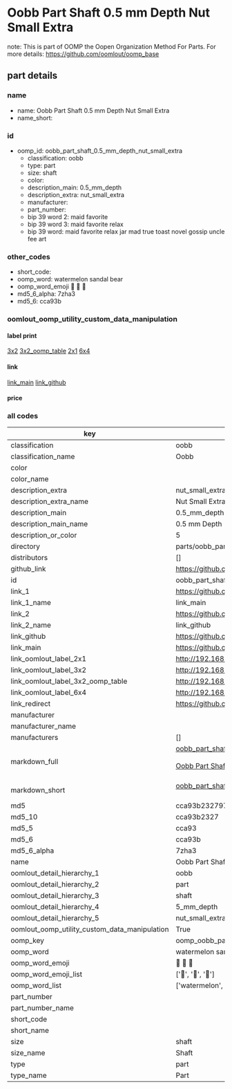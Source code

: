 # Oobb Part Shaft 0.5 mm Depth Nut Small Extra  

note: This is part of OOMP the Oopen Organization Method For Parts. For more details: https://github.com/oomlout/oomp_base

##  part details
  







### name
* name: Oobb Part Shaft 0.5 mm Depth Nut Small Extra
* name_short: 
### id
* oomp_id: oobb_part_shaft_0.5_mm_depth_nut_small_extra
  * classification: oobb
  * type: part
  * size: shaft
  * color: 
  * description_main: 0.5_mm_depth
  * description_extra: nut_small_extra
  * manufacturer: 
  * part_number: 
  * bip 39 word 2: maid favorite
  * bip 39 word 3: maid favorite relax
  * bip 39 word: maid favorite relax jar mad true toast novel gossip uncle fee art

### other_codes
* short_code: 
* oomp_word: watermelon sandal bear
* oomp_word_emoji :watermelon: :sandal: :bear:
* md5_6_alpha: 7zha3
* md5_6: cca93b






### oomlout_oomp_utility_custom_data_manipulation
#### label print
[3x2](http://192.168.1.245:1112/?label=oomp%207zha3)
[3x2_oomp_table](http://192.168.1.108:1112/?label=oomp%207zha3)
[2x1](http://192.168.1.242:1112/?label=oomp%207zha3)
[6x4](http://192.168.1.55:1112/?label=oomp%207zha3)    

#### link

[link_main](https://github.com/oomlout/oomlout_oomp_version_1_messy/tree/main/parts/oobb_part_shaft_0.5_mm_depth_nut_small_extra) [link_github](https://github.com/oomlout/oomlout_oomp_version_1_messy/tree/main/parts/oobb_part_shaft_0.5_mm_depth_nut_small_extra)                             

#### price







### all codes 
| key | value |  
| --- | --- |  
| classification | oobb |  
| classification_name | Oobb |  
| color |  |  
| color_name |  |  
| description_extra | nut_small_extra |  
| description_extra_name | Nut Small Extra |  
| description_main | 0.5_mm_depth |  
| description_main_name | 0.5 mm Depth |  
| description_or_color | 5 |  
| directory | parts/oobb_part_shaft_0.5_mm_depth_nut_small_extra |  
| distributors | [] |  
| github_link | https://github.com/oomlout/oomlout_oomp_part_src/tree/main/parts/oobb_part_shaft_0.5_mm_depth_nut_small_extra |  
| id | oobb_part_shaft_0.5_mm_depth_nut_small_extra |  
| link_1 | https://github.com/oomlout/oomlout_oomp_version_1_messy/tree/main/parts/oobb_part_shaft_0.5_mm_depth_nut_small_extra |  
| link_1_name | link_main |  
| link_2 | https://github.com/oomlout/oomlout_oomp_version_1_messy/tree/main/parts/oobb_part_shaft_0.5_mm_depth_nut_small_extra |  
| link_2_name | link_github |  
| link_github | https://github.com/oomlout/oomlout_oomp_version_1_messy/tree/main/parts/oobb_part_shaft_0.5_mm_depth_nut_small_extra |  
| link_main | https://github.com/oomlout/oomlout_oomp_version_1_messy/tree/main/parts/oobb_part_shaft_0.5_mm_depth_nut_small_extra |  
| link_oomlout_label_2x1 | http://192.168.1.242:1112/?label=oomp%207zha3 |  
| link_oomlout_label_3x2 | http://192.168.1.245:1112/?label=oomp%207zha3 |  
| link_oomlout_label_3x2_oomp_table | http://192.168.1.108:1112/?label=oomp%207zha3 |  
| link_oomlout_label_6x4 | http://192.168.1.55:1112/?label=oomp%207zha3 |  
| link_redirect | https://github.com/oomlout/oomlout_oomp_version_1_messy/tree/main/parts/oobb_part_shaft_0.5_mm_depth_nut_small_extra |  
| manufacturer |  |  
| manufacturer_name |  |  
| manufacturers | [] |  
| markdown_full | [oobb_part_shaft_0.5_mm_depth_nut_small_extra](none)<br>[](none)<br>[Oobb Part Shaft 0.5 Mm Depth Nut Small Extra](none)<br><br> |  
| markdown_short | [oobb_part_shaft_0.5_mm_depth_nut_small_extra](none)<br><br> |  
| md5 | cca93b2327971c63a542d7756a150430 |  
| md5_10 | cca93b2327 |  
| md5_5 | cca93 |  
| md5_6 | cca93b |  
| md5_6_alpha | 7zha3 |  
| name | Oobb Part Shaft 0.5 mm Depth Nut Small Extra |  
| oomlout_detail_hierarchy_1 | oobb |  
| oomlout_detail_hierarchy_2 | part |  
| oomlout_detail_hierarchy_3 | shaft |  
| oomlout_detail_hierarchy_4 | 5_mm_depth |  
| oomlout_detail_hierarchy_5 | nut_small_extra |  
| oomlout_oomp_utility_custom_data_manipulation | True |  
| oomp_key | oomp_oobb_part_shaft_0.5_mm_depth_nut_small_extra |  
| oomp_word | watermelon sandal bear |  
| oomp_word_emoji | :watermelon: :sandal: :bear: |  
| oomp_word_emoji_list | [':watermelon:', ':sandal:', ':bear:'] |  
| oomp_word_list | ['watermelon', 'sandal', 'bear'] |  
| part_number |  |  
| part_number_name |  |  
| short_code |  |  
| short_name |  |  
| size | shaft |  
| size_name | Shaft |  
| type | part |  
| type_name | Part |  
